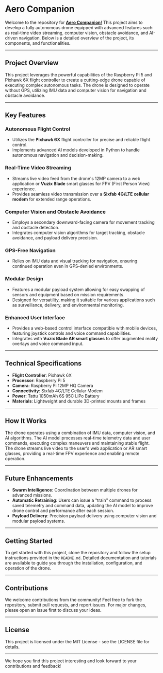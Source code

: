 # Aero Companion

Welcome to the repository for [**Aero Companion!**](https://github.com/caddison/AeroCompanion/wiki) This project aims to develop a fully autonomous drone equipped with advanced features such as real-time video streaming, computer vision, obstacle avoidance, and AI-driven navigation. Below is a detailed overview of the project, its components, and functionalities.

---

## Project Overview

This project leverages the powerful capabilities of the Raspberry Pi 5 and Pixhawk 6X flight controller to create a cutting-edge drone capable of executing complex autonomous tasks. The drone is designed to operate without GPS, utilizing IMU data and computer vision for navigation and obstacle avoidance.

---

## Key Features

### Autonomous Flight Control
- Utilizes the **Pixhawk 6X** flight controller for precise and reliable flight control.
- Implements advanced AI models developed in Python to handle autonomous navigation and decision-making.

### Real-Time Video Streaming
- Streams live video feed from the drone's 12MP camera to a web application or **Vuzix Blade** smart glasses for FPV (First Person View) experience.
- Provides seamless video transmission over a **Sixfab 4G/LTE cellular modem** for extended range operations.

### Computer Vision and Obstacle Avoidance
- Employs a secondary downward-facing camera for movement tracking and obstacle detection.
- Integrates computer vision algorithms for target tracking, obstacle avoidance, and payload delivery precision.

### GPS-Free Navigation
- Relies on IMU data and visual tracking for navigation, ensuring continued operation even in GPS-denied environments.

### Modular Design
- Features a modular payload system allowing for easy swapping of sensors and equipment based on mission requirements.
- Designed for versatility, making it suitable for various applications such as surveillance, delivery, and environmental monitoring.

### Enhanced User Interface
- Provides a web-based control interface compatible with mobile devices, featuring joystick controls and voice command capabilities.
- Integrates with **Vuzix Blade AR smart glasses** to offer augmented reality overlays and voice command input.

---

## Technical Specifications

- **Flight Controller**: Pixhawk 6X
- **Processor**: Raspberry Pi 5
- **Camera**: Raspberry Pi 12MP HQ Camera
- **Connectivity**: Sixfab 4G/LTE Cellular Modem
- **Power**: Tattu 1050mAh 6S 95C LiPo Battery
- **Materials**: Lightweight and durable 3D-printed mounts and frames

---

## How It Works

The drone operates using a combination of IMU data, computer vision, and AI algorithms. The AI model processes real-time telemetry data and user commands, executing complex maneuvers and maintaining stable flight. The drone streams live video to the user's web application or AR smart glasses, providing a real-time FPV experience and enabling remote operation.

---

## Future Enhancements

- **Swarm Intelligence**: Coordination between multiple drones for advanced missions.
- **Automatic Retraining**: Users can issue a "train" command to process saved telemetry and command data, updating the AI model to improve drone control and performance after each session.
- **Payload Delivery**: Precision payload delivery using computer vision and modular payload systems.

---

## Getting Started

To get started with this project, clone the repository and follow the setup instructions provided in the `README.md`. Detailed documentation and tutorials are available to guide you through the installation, configuration, and operation of the drone.

---

## Contributions

We welcome contributions from the community! Feel free to fork the repository, submit pull requests, and report issues. For major changes, please open an issue first to discuss your ideas.

---

## License

This project is licensed under the MIT License - see the LICENSE file for details.

---

We hope you find this project interesting and look forward to your contributions and feedback!


